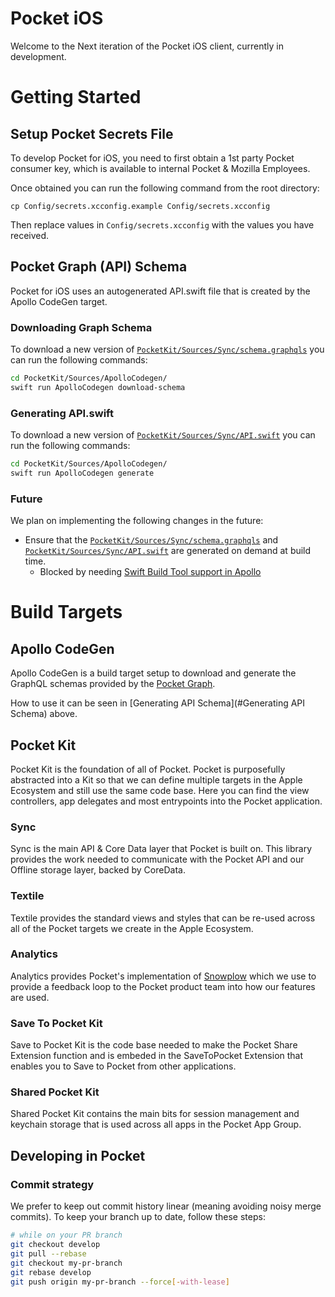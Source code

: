 # Pocket iOS

Welcome to the Next iteration of the Pocket iOS client, currently in development.


# Getting Started

## Setup Pocket Secrets File

To develop Pocket for iOS, you need to first obtain a 1st party Pocket consumer key, which is available to internal Pocket & Mozilla Employees.

Once obtained you can run the following command from the root directory:
```
cp Config/secrets.xcconfig.example Config/secrets.xcconfig
```

Then replace values in `Config/secrets.xcconfig` with the values you have received.


## Pocket Graph (API) Schema

Pocket for iOS uses an autogenerated API.swift file that is created by the Apollo CodeGen target. 

### Downloading Graph Schema

To download a new version of [`PocketKit/Sources/Sync/schema.graphqls`](./PocketKit/Sources/Sync/schema.graphqls) you can run the following commands:

```bash
cd PocketKit/Sources/ApolloCodegen/
swift run ApolloCodegen download-schema
```

### Generating API.swift

To download a new version of [`PocketKit/Sources/Sync/API.swift`](./PocketKit/Sources/Sync/API.swift) you can run the following commands:

```bash
cd PocketKit/Sources/ApolloCodegen/
swift run ApolloCodegen generate
```

### Future

We plan on implementing the following changes in the future:
* Ensure that the [`PocketKit/Sources/Sync/schema.graphqls`](./PocketKit/Sources/Sync/schema.graphqls) and [`PocketKit/Sources/Sync/API.swift`](./PocketKit/Sources/Sync/API.swift) are generated on demand at build time.
   * Blocked by needing [Swift Build Tool support in Apollo](https://github.com/apollographql/apollo-ios/pull/2464)


# Build Targets

## Apollo CodeGen

Apollo CodeGen is a build target setup to download and generate the GraphQL schemas provided by the [Pocket Graph](https://github.com/Pocket/client-api).

How to use it can be seen in [Generating API Schema](#Generating API Schema) above.

## Pocket Kit

Pocket Kit is the foundation of all of Pocket. Pocket is purposefully abstracted into a Kit so that we can define multiple targets in the Apple Ecosystem and still use the same code base. Here you can find the view controllers, app delegates and most entrypoints into the Pocket application.

### Sync

Sync is the main API & Core Data layer that Pocket is built on. This library provides the work needed to communicate with the Pocket API and our Offline storage layer, backed by CoreData.

### Textile

Textile provides the standard views and styles that can be re-used across all of the Pocket targets we create in the Apple Ecosystem.

### Analytics

Analytics provides Pocket's implementation of [Snowplow](https://github.com/snowplow/) which we use to provide a feedback loop to the Pocket product team into how our features are used.

### Save To Pocket Kit

Save to Pocket Kit is the code base needed to make the Pocket Share Extension function and is embeded in the SaveToPocket Extension that enables you to Save to Pocket from other applications.

### Shared Pocket Kit

Shared Pocket Kit contains the main bits for session management and keychain storage that is used across all apps in the Pocket App Group.


## Developing in Pocket

### Commit strategy

We prefer to keep out commit history linear (meaning avoiding noisy merge
commits). To keep your branch up to date, follow these steps:

```bash
# while on your PR branch
git checkout develop
git pull --rebase
git checkout my-pr-branch
git rebase develop
git push origin my-pr-branch --force[-with-lease]
```


